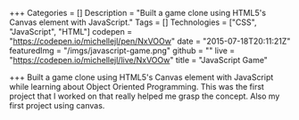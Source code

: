 +++
Categories = []
Description = "Built a game clone using HTML5's Canvas element with JavaScript."
Tags = []
Technologies = ["CSS", "JavaScript", "HTML"]
codepen = "https://codepen.io/michellejl/pen/NxVOOw"
date = "2015-07-18T20:11:21Z"
featuredImg = "/imgs/javascript-game.png"
github = ""
live = "https://codepen.io/michellejl/live/NxVOOw"
title = "JavaScript Game"

+++
Built a game clone using HTML5's Canvas element with JavaScript while learning about Object Oriented Programming. This was the first project that I worked on that really helped me grasp the concept. Also my first project using canvas.
